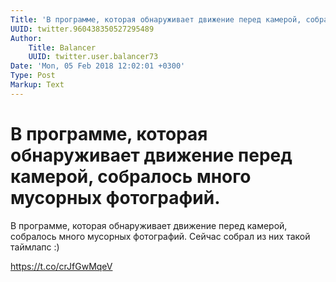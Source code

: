 ```yaml
---
Title: 'В программе, которая обнаруживает движение перед камерой, собралось много мусорных фотографий.'
UUID: twitter.960438350527295489
Author:
    Title: Balancer
    UUID: twitter.user.balancer73
Date: 'Mon, 05 Feb 2018 12:02:01 +0300'
Type: Post
Markup: Text
---
```


# В программе, которая обнаруживает движение перед камерой, собралось много мусорных фотографий.

В программе, которая обнаруживает движение перед камерой,
собралось много мусорных фотографий. Сейчас собрал из них
такой таймлапс :)

https://t.co/crJfGwMqeV